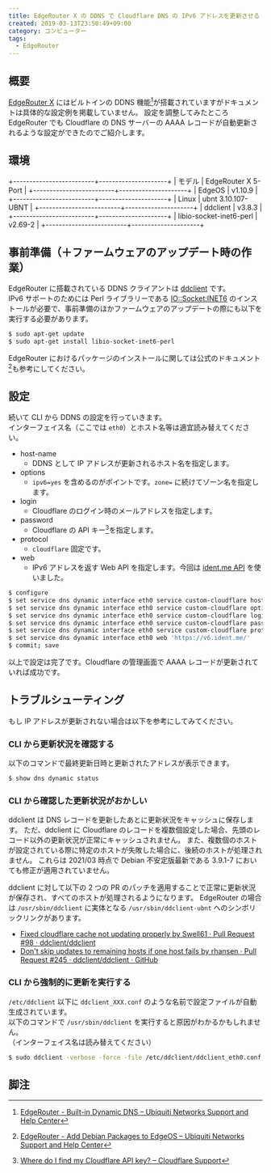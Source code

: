 ```yaml
---
title: EdgeRouter X の DDNS で Cloudflare DNS の IPv6 アドレスを更新させる
created: 2019-03-13T23:50:49+09:00
category: コンピューター
tags:
  - EdgeRouter
---
```

## 概要

[EdgeRouter X](https://www.ui.com/edgemax/edgerouter-x/) にはビルトインの DDNS 機能[^1]が搭載されていますがドキュメントは具体的な設定例を掲載していません。
設定を調整してみたところ EdgeRouter でも Cloudflare の DNS サーバーの AAAA レコードが自動更新されるような設定ができたのでご紹介します。

## 環境

+-------------------------+---------------------+
| モデル                  | EdgeRouter X 5-Port |
+-------------------------+---------------------+
| EdgeOS                  | v1.10.9             |
+-------------------------+---------------------+
| Linux                   | ubnt 3.10.107-UBNT  |
+-------------------------+---------------------+
| ddclient                | v3.8.3              |
+-------------------------+---------------------+
| libio-socket-inet6-perl | v2.69-2             |
+-------------------------+---------------------+

## 事前準備（＋ファームウェアのアップデート時の作業）

EdgeRouter に搭載されている DDNS クライアントは [ddclient](https://sourceforge.net/projects/ddclient/) です。  
IPv6 サポートのためには Perl ライブラリーである [IO::Socket:INET6](https://packages.debian.org/jessie/libio-socket-inet6-perl) のインストールが必要で、事前準備のほかファームウェアのアップデートの際にも以下を実行する必要があります。

<!-- more -->

```bash
$ sudo apt-get update
$ sudo apt-get install libio-socket-inet6-perl
```

EdgeRouter におけるパッケージのインストールに関しては公式のドキュメント[^2]も参考にしてください。

## 設定

続いて CLI から DDNS の設定を行っていきます。  
インターフェイス名（ここでは `eth0`）とホスト名等は適宜読み替えてください。

- host-name
  - DDNS として IP アドレスが更新されるホスト名を指定します。
- options
  - `ipv6=yes` を含めるのがポイントです。`zone=` に続けてゾーン名を指定します。
- login
  - Cloudflare のログイン時のメールアドレスを指定します。
- password
  - Cloudflare の API キー[^3]を指定します。
- protocol
  - `cloudflare` 固定です。
- web
  - IPv6 アドレスを返す Web API を指定します。今回は [ident.me API](https://api.ident.me/) を使いました。

```bash
$ configure
$ set service dns dynamic interface eth0 service custom-cloudflare host-name ddns.example.com
$ set service dns dynamic interface eth0 service custom-cloudflare options 'ipv6=yes, zone=example.com'
$ set service dns dynamic interface eth0 service custom-cloudflare login ******@*******.**
$ set service dns dynamic interface eth0 service custom-cloudflare password *************************************
$ set service dns dynamic interface eth0 service custom-cloudflare protocol cloudflare
$ set service dns dynamic interface eth0 web 'https://v6.ident.me/'
$ commit; save
```

以上で設定は完了です。Cloudflare の管理画面で AAAA レコードが更新されていれば成功です。

## トラブルシューティング

もし IP アドレスが更新されない場合は以下を参考にしてみてください。

### CLI から更新状況を確認する

以下のコマンドで最終更新日時と更新されたアドレスが表示できます。

```bash
$ show dns dynamic status
```

### CLI から確認した更新状況がおかしい

ddclient は DNS レコードを更新したあとに更新状況をキャッシュに保存します。
ただ、ddclient に Cloudflare のレコードを複数個設定した場合、先頭のレコード以外の更新状況が正常にキャッシュされません。
また、複数個のホストが設定されている際に特定のホストが失敗した場合に、後続のホストが処理されません。
これらは 2021/03 時点で Debian 不安定版最新である 3.9.1-7 においても修正が適用されていません。

ddclient に対して以下の 2 つの PR のパッチを適用することで正常に更新状況が保存され、すべてのホストが処理されるようになります。
EdgeRouter の場合は `/usr/sbin/ddclient` に実体となる `/usr/sbin/ddclient-ubnt` へのシンボリックリンクがあります。

- [Fixed cloudflare cache not updating properly by Swell61 · Pull Request #98 · ddclient/ddclient](https://github.com/ddclient/ddclient/pull/98)
- [Don't skip updates to remaining hosts if one host fails by rhansen · Pull Request #245 · ddclient/ddclient · GitHub](https://github.com/ddclient/ddclient/pull/245)

### CLI から強制的に更新を実行する

`/etc/ddclient` 以下に `ddclient_XXX.conf` のような名前で設定ファイルが自動生成されています。  
以下のコマンドで `/usr/sbin/ddclient` を実行すると原因がわかるかもしれません。  
（インターフェイス名は読み替えてください）

```bash
$ sudo ddclient -verbose -force -file /etc/ddclient/ddclient_eth0.conf
```

## 脚注

[^1]: [EdgeRouter - Built-in Dynamic DNS – Ubiquiti Networks Support and Help Center](https://help.ubnt.com/hc/en-us/articles/204952234-EdgeRouter-Built-in-Dynamic-DNS)
[^2]: [EdgeRouter - Add Debian Packages to EdgeOS – Ubiquiti Networks Support and Help Center](https://help.ubnt.com/hc/en-us/articles/205202560-EdgeRouter-Add-Debian-Packages-to-EdgeOS)
[^3]: [Where do I find my Cloudflare API key? – Cloudflare Support](https://support.cloudflare.com/hc/en-us/articles/200167836-Where-do-I-find-my-Cloudflare-API-key-)

